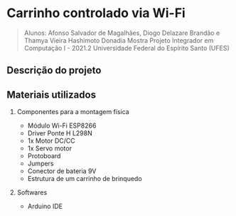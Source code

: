 # Carrinho controlado via Wi-Fi
> Alunos: Afonso Salvador de Magalhães, Diogo Delazare Brandão e Thamya Vieira Hashimoto Donadia 
> Mostra Projeto Integrador em Computação I - 2021.2
> Universidade Federal do Espírito Santo (UFES) 

## Descrição do projeto 


## Materiais utilizados 
1. Componentes para a montagem física
    * Módulo Wi-Fi ESP8266
    * Driver Ponte H L298N
    * 1x Motor DC/CC
    * 1x Servo motor 
    * Protoboard 
    * Jumpers 
    * Conector de bateria 9V
    * Estrutura de um carrinho de brinquedo 

2. Softwares 
    * Arduino IDE
